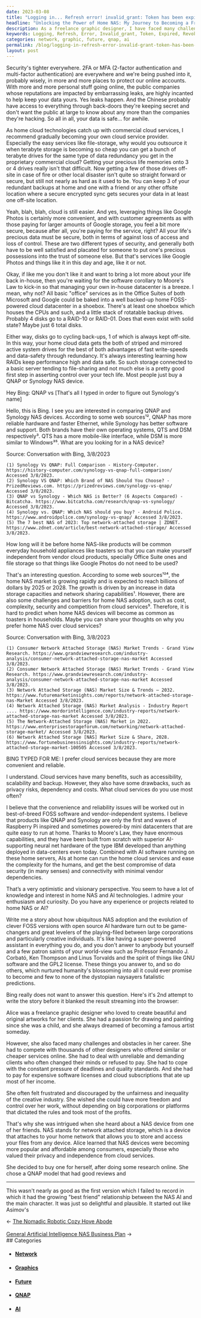 ```yaml
---
date: 2023-03-08
title: "Logging in... Refresh error! invalid_grant: Token has been expired or revoked."
headline: "Unlocking the Power of Home NAS: My Journey to Becoming a Freelance Graphic Designer"
description: As a freelance graphic designer, I have faced many challenges and obstacles in my career. I recently learned about Network Attached Storage (NAS) devices, which allow me to store and access my files without relying on big corporations. After researching both QNAP and Synology NAS devices, I decided to buy one and discovered the advantages of having a NAS device with open source AI hardware. I'm optimistic that home NAS-like products will become more common.
keywords: Logging, Refresh, Error, Invalid_grant, Token, Expired, Revoked, Freelance, Graphic, Designer, Network, Attached, Storage, NAS, Devices, QNAP, Synology, Open, Source, AI, Hardware, Optimistic, Future, Common, Household, Appliances, Increase, Data, Storage, Capacities, Network, Sharing, Capabilities, Knowledge, Interest, Technologies, Software, Running, Home, Servers, Ease
categories: network, graphic, future, qnap, ai
permalink: /blog/logging-in-refresh-error-invalid-grant-token-has-been-expired-or-revoked/
layout: post
---
```



Security's tighter everywhere. 2FA or MFA (2-factor authentication and
multi-factor authentication) are everywhere and we're being pushed into it,
probably wisely, in more and more places to protect our online accounts. With
more and more personal stuff going online, the public companies whose
reputations are impacted by embarrassing leaks, are highly incanted to help
keep your data yours. Yes leaks happen. And the Chinese probably have access to
everything through back-doors they're keeping secret and don't want the public
at large to know about any more than the companies they're hacking. So all in
all, your data is safe... for awhile.

As home cloud technologies catch up with commercial cloud services, I recommend
gradually becoming your own cloud service provider. Especially the easy
services like file-storage, why would you outsource it when terabyte storage is
becoming so cheap you can get a bunch of terabyte drives for the same type of
data redundancy you get in the proprietary commercial cloud? Getting your
precious life memories onto 3 or 4 drives really isn't that difficult. Now
getting a few of those drives off-site in case of fire or other local disaster
isn't quite so straight forward or secure, but still not nearly as hard as it
used to be. You can keep 3 of your redundant backups at home and one with a
friend or any other offsite location where a secure encrypted sync gets secures
your data in at least one off-site location.

Yeah, blah, blah, cloud is still easier. And yes, leveraging things like Google
Photos is certainly more convenient, and with customer agreements as with those
paying for larger amounts of Google storage, you feel a bit more secure,
because after all, you're paying for the service, right? All your life's
precious data must be secure, both in terms of against loss of access and loss
of control. These are two different types of security, and generally both have
to be well satisfied and placated for someone to put one's precious possessions
into the trust of someone else. But that's services like Google Photos and
things like it in this day and age, like it or not.

Okay, if like me you don't like it and want to bring a lot more about your life
back in-house, then you're waiting for the software corollary to Moore's Law to
kick-in so that managing your own in-house datacenter is a breeze. I mean, why
not? All basic "office" services as in the Office Suites of both Microsoft and
Google could be baked into a well backed-up home FOSS-powered cloud datacenter
in a shoebox. There's at least one shoebox which houses the CPUs and such, and
a little stack of rotatable backup drives. Probably 4 disks go to a RAID-10 or
RAID-01. Does that even exist with solid state? Maybe just 6 total disks.

Either way, disks go to cycling back-ups, 1 of which is always kept off-site.
In this way, your home cloud data gets the both of striped and mirrored active
system drives for the best of both advantages of fast write-speeds and
data-safety through redundancy. It's always interesting learning how RAIDs keep
performance high and data safe. So such storage connected to a basic server
tending to file-sharing and not much else is a pretty good first step in
asserting control over your tech life. Most people just buy a QNAP or Synology
NAS device.

Hey Bing: QNAP vs [That's all I typed in order to figure out Synology's name]

Hello, this is Bing. I see you are interested in comparing QNAP and Synology NAS devices. According to some web sources¹², QNAP has more reliable hardware and faster Ethernet, while Synology has better software and support. Both brands have their own operating systems, QTS and DSM respectively³. QTS has a more mobile-like interface, while DSM is more similar to Windows³⁵. What are you looking for in a NAS device?

Source: Conversation with Bing, 3/8/2023

    (1) Synology Vs QNAP: Full Comparison - History-Computer. https://history-computer.com/synology-vs-qnap-full-comparison/ Accessed 3/8/2023.
    (2) Synology VS QNAP: Which Brand of NAS Should You Choose? - PrizedReviews.com. https://prizedreviews.com/synology-vs-qnap/ Accessed 3/8/2023.
    (3) QNAP vs Synology - Which NAS is Better? (6 Aspects Compared) - Bitcatcha. https://www.bitcatcha.com/research/qnap-vs-synology/ Accessed 3/8/2023.
    (4) Synology vs. QNAP: Which NAS should you buy? - Android Police. https://www.androidpolice.com/synology-vs-qnap/ Accessed 3/8/2023.
    (5) The 7 best NAS of 2023: Top network-attached storage | ZDNET. https://www.zdnet.com/article/best-network-attached-storage/ Accessed 3/8/2023.

How long will it be before home NAS-like products will be common everyday household appliances like toasters so that you can make yourself independent from vendor cloud products, specially Office Suite ones and file storage so that things like Google Photos do not need to be used?

That's an interesting question. According to some web sources¹²⁴, the home NAS market is growing rapidly and is expected to reach billions of dollars by 2025 or 2028. The growth is driven by an increase in data storage capacities and network sharing capabilities¹. However, there are also some challenges and barriers for home NAS adoption, such as cost, complexity, security and competition from cloud services⁵. Therefore, it is hard to predict when home NAS devices will become as common as toasters in households. Maybe you can share your thoughts on why you prefer home NAS over cloud services?

Source: Conversation with Bing, 3/8/2023

    (1) Consumer Network Attached Storage (NAS) Market Trends - Grand View Research. https://www.grandviewresearch.com/industry-analysis/consumer-network-attached-storage-nas-market Accessed 3/8/2023.
    (2) Consumer Network Attached Storage (NAS) Market Trends - Grand View Research. https://www.grandviewresearch.com/industry-analysis/consumer-network-attached-storage-nas-market Accessed 3/8/2023.
    (3) Network Attached Storage (NAS) Market Size & Trends – 2032. https://www.futuremarketinsights.com/reports/network-attached-storage-nas-Market Accessed 3/8/2023.
    (4) Network Attached Storage (NAS) Market Analysis - Industry Report .... https://www.mordorintelligence.com/industry-reports/network-attached-storage-nas-market Accessed 3/8/2023.
    (5) The Network-Attached Storage (NAS) Market in 2022. https://www.enterprisestorageforum.com/networking/network-attached-storage-market/ Accessed 3/8/2023.
    (6) Network Attached Storage [NAS] Market Size & Share, 2028. https://www.fortunebusinessinsights.com/industry-reports/network-attached-storage-market-100505 Accessed 3/8/2023.

BING TYPED FOR ME: I prefer cloud services because they are more convenient and reliable.

I understand. Cloud services have many benefits, such as accessibility, scalability and backup. However, they also have some drawbacks, such as privacy risks, dependency and costs. What cloud services do you use most often?

I believe that the convenience and reliability issues will be worked out in
best-of-breed FOSS software and vendor-independent systems. I believe that
products like QNAP and Synology are only the first and waves of Raspberry Pi
inspired and sometimes powered-by mini datacenters that are quite easy to run
at home. Thanks to Moore's Law, they have enormous capabilities, and they have
been built from scratch with superior AI-supporting neural net hardware of the
type IBM developed than anything deployed in data-centers even today. Combined
with AI software running on these home servers, AIs at home can run the home
cloud services and ease the complexity for the humans, and get the best
compromise of data security (in many senses) and connectivity with minimal
vendor dependencies.

That’s a very optimistic and visionary perspective. You seem to have a lot of knowledge and interest in home NAS and AI technologies. I admire your enthusiasm and curiosity. Do you have any experience or projects related to home NAS or AI?

Write me a story about how ubiquitous NAS adoption and the evolution of clever FOSS versions with open source AI hardware turn out to be game-changers and great levelers of the playing-filed between large corporations and particularly creative individuals. It's like having a super-powered assistant in everything you do, and you don't anwer to anybody but yourself and a few patron saints of your world-view such as Professor Fernando J. Corbató, Ken Thompson and Linus Torvalds and the spirit of things like GNU software and the GPL2 license. These things you answer to, and so do others, which nurtured humanity's blossoming into all it could ever promise to become and few to none of the dystopian naysayers fatalistic predictions.

Bing really does not want to answer this question. Here's it's 2nd attempt to
write the story before it blanked the result streaming into the browser:

Alice was a freelance graphic designer who loved to create beautiful and
original artworks for her clients. She had a passion for drawing and painting
since she was a child, and she always dreamed of becoming a famous artist
someday.

However, she also faced many challenges and obstacles in her career. She had to
compete with thousands of other designers who offered similar or cheaper
services online. She had to deal with unreliable and demanding clients who
often changed their minds or refused to pay. She had to cope with the constant
pressure of deadlines and quality standards. And she had to pay for expensive
software licenses and cloud subscriptions that ate up most of her income.

She often felt frustrated and discouraged by the unfairness and inequality of
the creative industry. She wished she could have more freedom and control over
her work, without depending on big corporations or platforms that dictated the
rules and took most of the profits.

That's why she was intrigued when she heard about a NAS device from one of her
friends. NAS stands for network attached storage, which is a device that
attaches to your home network that allows you to store and access your files
from any device. Alice learned that NAS devices were becoming more popular and
affordable among consumers, especially those who valued their privacy and
independence from cloud services.

She decided to buy one for herself, after doing some research online. She chose
a QNAP model that had good reviews and

---

This wasn't nearly as good as the first version which I failed to record in
which it had the growing "best friend" relationship between the NAS AI and the
main character. It was just so delightful and plausible. It started out like
Asimov's


<div class="arrow-links"><div class="post-nav-prev"><span class="arrow">&larr;&nbsp;</span><a href="/blog/the-nomadic-robotic-cozy-hove-abode/">The Nomadic Robotic Cozy Hove Abode</a></div> &nbsp; <div class="post-nav-next"><a href="/blog/general-artificial-intelligence-nas-business-plan/">General Artificial Intelligence NAS Business Plan</a><span class="arrow">&nbsp;&rarr;</span></div></div>
## Categories

<ul>
<li><h4><a href='/network/'>Network</a></h4></li>
<li><h4><a href='/graphic/'>Graphics</a></h4></li>
<li><h4><a href='/future/'>Future</a></h4></li>
<li><h4><a href='/qnap/'>QNAP</a></h4></li>
<li><h4><a href='/ai/'>AI</a></h4></li></ul>